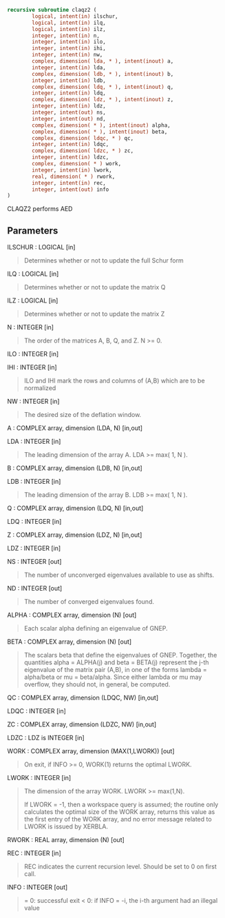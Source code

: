 ```fortran
recursive subroutine claqz2 (
        logical, intent(in) ilschur,
        logical, intent(in) ilq,
        logical, intent(in) ilz,
        integer, intent(in) n,
        integer, intent(in) ilo,
        integer, intent(in) ihi,
        integer, intent(in) nw,
        complex, dimension( lda, * ), intent(inout) a,
        integer, intent(in) lda,
        complex, dimension( ldb, * ), intent(inout) b,
        integer, intent(in) ldb,
        complex, dimension( ldq, * ), intent(inout) q,
        integer, intent(in) ldq,
        complex, dimension( ldz, * ), intent(inout) z,
        integer, intent(in) ldz,
        integer, intent(out) ns,
        integer, intent(out) nd,
        complex, dimension( * ), intent(inout) alpha,
        complex, dimension( * ), intent(inout) beta,
        complex, dimension( ldqc, * ) qc,
        integer, intent(in) ldqc,
        complex, dimension( ldzc, * ) zc,
        integer, intent(in) ldzc,
        complex, dimension( * ) work,
        integer, intent(in) lwork,
        real, dimension( * ) rwork,
        integer, intent(in) rec,
        integer, intent(out) info
)
```

CLAQZ2 performs AED

## Parameters
ILSCHUR : LOGICAL [in]
> Determines whether or not to update the full Schur form

ILQ : LOGICAL [in]
> Determines whether or not to update the matrix Q

ILZ : LOGICAL [in]
> Determines whether or not to update the matrix Z

N : INTEGER [in]
> The order of the matrices A, B, Q, and Z.  N >= 0.

ILO : INTEGER [in]

IHI : INTEGER [in]
> ILO and IHI mark the rows and columns of (A,B) which
> are to be normalized

NW : INTEGER [in]
> The desired size of the deflation window.

A : COMPLEX array, dimension (LDA, N) [in,out]

LDA : INTEGER [in]
> The leading dimension of the array A.  LDA >= max( 1, N ).

B : COMPLEX array, dimension (LDB, N) [in,out]

LDB : INTEGER [in]
> The leading dimension of the array B.  LDB >= max( 1, N ).

Q : COMPLEX array, dimension (LDQ, N) [in,out]

LDQ : INTEGER [in]

Z : COMPLEX array, dimension (LDZ, N) [in,out]

LDZ : INTEGER [in]

NS : INTEGER [out]
> The number of unconverged eigenvalues available to
> use as shifts.

ND : INTEGER [out]
> The number of converged eigenvalues found.

ALPHA : COMPLEX array, dimension (N) [out]
> Each scalar alpha defining an eigenvalue
> of GNEP.

BETA : COMPLEX array, dimension (N) [out]
> The scalars beta that define the eigenvalues of GNEP.
> Together, the quantities alpha = ALPHA(j) and
> beta = BETA(j) represent the j-th eigenvalue of the matrix
> pair (A,B), in one of the forms lambda = alpha/beta or
> mu = beta/alpha.  Since either lambda or mu may overflow,
> they should not, in general, be computed.

QC : COMPLEX array, dimension (LDQC, NW) [in,out]

LDQC : INTEGER [in]

ZC : COMPLEX array, dimension (LDZC, NW) [in,out]

LDZC : LDZ is INTEGER [in]

WORK : COMPLEX array, dimension (MAX(1,LWORK)) [out]
> On exit, if INFO >= 0, WORK(1) returns the optimal LWORK.

LWORK : INTEGER [in]
> The dimension of the array WORK.  LWORK >= max(1,N).
> 
> If LWORK = -1, then a workspace query is assumed; the routine
> only calculates the optimal size of the WORK array, returns
> this value as the first entry of the WORK array, and no error
> message related to LWORK is issued by XERBLA.

RWORK : REAL array, dimension (N) [out]

REC : INTEGER [in]
> REC indicates the current recursion level. Should be set
> to 0 on first call.

INFO : INTEGER [out]
> = 0: successful exit
> < 0: if INFO = -i, the i-th argument had an illegal value
